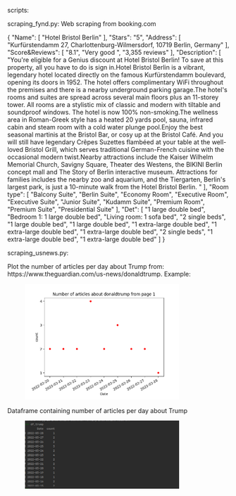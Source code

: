 scripts:

scraping_fynd.py:
       Web scraping from booking.com

{ "Name": [
    "Hotel Bristol Berlin"
  ],
  "Stars": "5",
  "Address": [
    "Kurfürstendamm 27, Charlottenburg-Wilmersdorf, 10719 Berlin, Germany"
  ],
  "Score&Reviews": [
    "8.1",
    "Very good ",
    "3,355 reviews"
  ],
  "Description": [
    "You're eligible for a Genius discount at Hotel Bristol Berlin! To save at this property, all you have to do is sign in.Hotel Bristol Berlin is a vibrant, legendary hotel located directly on the famous Kurfürstendamm boulevard, opening its doors in 1952. The hotel offers complimentary WiFi throughout the premises and there is a nearby underground parking garage.The hotel's rooms and suites are spread across several main floors plus an 11-storey tower. All rooms are a stylistic mix of classic and modern with tiltable and soundproof windows. The hotel is now 100% non-smoking.The wellness area in Roman-Greek style has a heated 20 yards pool, sauna, infrared cabin and steam room with a cold water plunge pool.Enjoy the best seasonal martinis at the Bristol Bar, or cosy up at the Bristol Café. And you will still have legendary Crêpes Suzettes flambéed at your table at the well-loved Bristol Grill, which serves traditional German-French cuisine with the occasional modern twist.Nearby attractions include the Kaiser Wilhelm Memorial Church, Savigny Square, Theater des Westens, the BIKINI Berlin concept mall and The Story of Berlin interactive museum. Attractions for families includes the nearby zoo and aquarium, and the Tiergarten, Berlin's largest park, is just a 10-minute walk from the Hotel Bristol Berlin. "
  ],
  "Room type": [
    "Balcony Suite",
    "Berlin Suite",
    "Economy Room",
    "Executive Room",
    "Executive Suite",
    "Junior Suite",
    "Kudamm Suite",
    "Premium Room",
    "Premium Suite",
    "Presidential Suite"
  ],
  "Det": [
    "1 large double bed",
    "Bedroom 1: 1 large double bed",
    "Living room: 1 sofa bed",
    "2 single beds",
    "1 large double bed",
    "1 large double bed",
    "1 extra-large double bed",
    "1 extra-large double bed",
    "1 extra-large double bed",
    "2 single beds",
    "1 extra-large double bed",
    "1 extra-large double bed"
  ]
}


scraping_usnews.py:


<p align="left">
Plot the number of articles per day about Trump from:
https://www.theguardian.com/us-news/donaldtrump. 
Example:
</p>
<figure>
  <img src="Figure_1.png" width="350"
 alt="output">

</figure>



<p align="left">
Dataframe containing number of articles per day about Trump 
</p>
<figure>
  <img src="Figure_2.png" width="350"
 alt="output">
</figure>